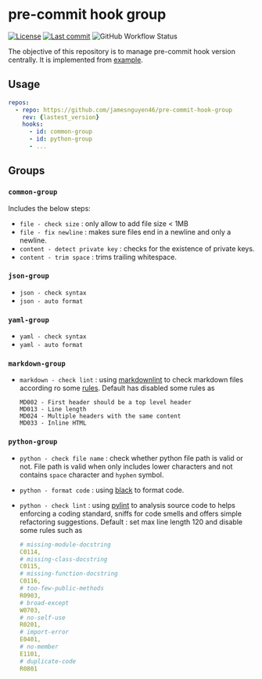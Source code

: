 # pre-commit hook group

[![License](https://img.shields.io/badge/license-Apache-orange?label=License&logo=apache&logoColor=white)](https://github.com/jamesnguyen46/pre-commit-hook-group/blob/main/LICENSE)
[![Last commit](https://img.shields.io/github/last-commit/jamesnguyen46/pre-commit-hook-group?label=Last%20Commit&logo=github&logoColor=white&color=yellow)](https://github.com/jamesnguyen46/pre-commit-hook-group/commits/main)
![GitHub Workflow Status](https://img.shields.io/github/workflow/status/jamesnguyen46/pre-commit-hook-group/Pre-commit?label=GitHub%20Workflow&logo=githubactions&logoColor=white)

The objective of this repository is to manage pre-commit hook version centrally. It is implemented from [example](https://github.com/pre-commit/pre-commit/issues/731#issuecomment-376945745).

## Usage

```yaml
repos:
  - repo: https://github.com/jamesnguyen46/pre-commit-hook-group
    rev: {lastest_version}
    hooks:
      - id: common-group
      - id: python-group
      - ...
```
## Groups

### `common-group`

Includes the below steps:

- `file - check size` : only allow to add file size < 1MB
- `file - fix newline` : makes sure files end in a newline and only a newline.
- `content - detect private key` : checks for the existence of private keys.
- `content - trim space` : trims trailing whitespace.

### `json-group`

- `json - check syntax`
- `json - auto format`

### `yaml-group`

- `yaml - check syntax`
- `yaml - auto format`

### `markdown-group`

- `markdown - check lint` : using [markdownlint](https://github.com/markdownlint/markdownlint) to check markdown files according ro some [rules](https://github.com/markdownlint/markdownlint/blob/master/docs/RULES.md). Default has disabled some rules as

  ```
  MD002 - First header should be a top level header
  MD013 - Line length
  MD024 - Multiple headers with the same content
  MD033 - Inline HTML
  ```

### `python-group`

- `python - check file name` : check whether python file path is valid or not. File path is valid when only includes lower characters and not contains `space` character and `hyphen` symbol.
- `python - format code` : using [black](https://github.com/psf/black) to format code.
- `python - check lint` : using [pylint](https://github.com/pycqa/pylint) to analysis source code to helps enforcing a coding standard, sniffs for code smells and offers simple refactoring suggestions.
Default : set max line length 120 and disable some rules such as

  ```yaml
  # missing-module-docstring
  C0114,
  # missing-class-docstring
  C0115,
  # missing-function-docstring
  C0116,
  # too-few-public-methods
  R0903,
  # broad-except
  W0703,
  # no-self-use
  R0201,
  # import-error
  E0401,
  # no-member
  E1101,
  # duplicate-code
  R0801
  ```
